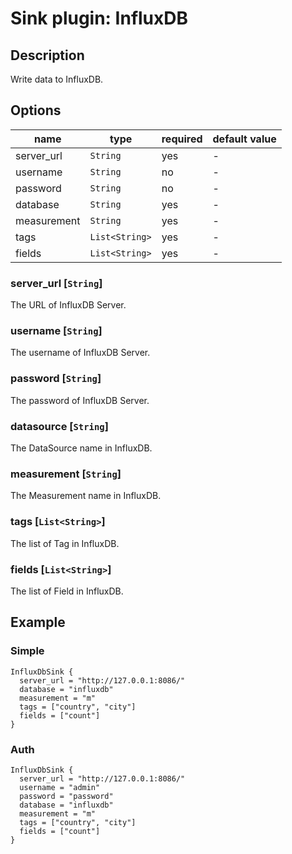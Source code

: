 # Sink plugin: InfluxDB

## Description

Write data to InfluxDB.

## Options

| name        | type           | required | default value |
| ----------- | -------------- | -------- | ------------- |
| server_url  | `String`       | yes      | -             |
| username    | `String`       | no       | -             |
| password    | `String`       | no       | -             |
| database    | `String`       | yes      | -             |
| measurement | `String`       | yes      | -             |
| tags        | `List<String>` | yes      | -             |
| fields      | `List<String>` | yes      | -             |

### server_url [`String`]

The URL of InfluxDB Server.

### username [`String`]

The username of InfluxDB Server.

### password [`String`]

The password of InfluxDB Server.

### datasource [`String`]

The DataSource name in InfluxDB.

### measurement [`String`]

The Measurement name in InfluxDB.

### tags [`List<String>`]

The list of Tag in InfluxDB.

### fields [`List<String>`]

The list of Field in InfluxDB.

## Example

### Simple

```hocon
InfluxDbSink {
  server_url = "http://127.0.0.1:8086/"
  database = "influxdb"
  measurement = "m"
  tags = ["country", "city"]
  fields = ["count"]
}
```

### Auth

```hocon
InfluxDbSink {
  server_url = "http://127.0.0.1:8086/"
  username = "admin"
  password = "password"
  database = "influxdb"
  measurement = "m"
  tags = ["country", "city"]
  fields = ["count"]
}
```
